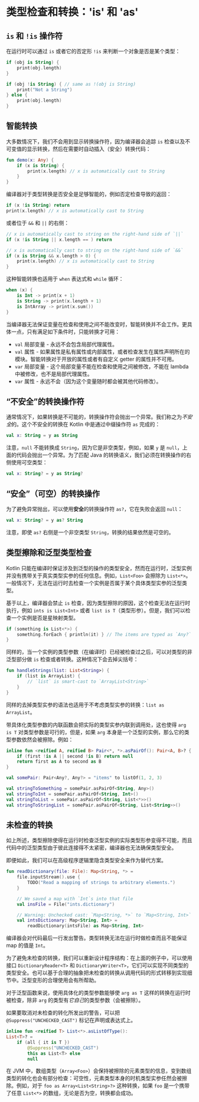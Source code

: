 # 类型检查和转换：'is' 和 'as'

## `is` 和 `!is` 操作符
在运行时可以通过 `is` 或者它的否定形 `!is` 来判断一个对象是否是某个类型：

```kotlin
if (obj is String) {
    print(obj.length)
}

if (obj !is String) { // same as !(obj is String)
    print("Not a String")
} else {
    print(obj.length)
}
```

## 智能转换
大多数情况下，我们不会用到显示转换操作符，因为编译器会追踪 `is` 检查以及不可变值的显示转换，然后在需要时自动插入（安全）转换代码：

```kotlin
fun demo(x: Any) {
    if (x is String) {
        print(x.length) // x is automatically cast to String
    }
}
```

编译器对于类型转换是否安全是足够智能的，例如否定检查导致的返回：

```kotlin
if (x !is String) return
print(x.length) // x is automatically cast to String
```

或者位于 `&&` 和 `||` 的右侧：

```kotlin
// x is automatically cast to string on the right-hand side of `||`
if (x !is String || x.length == ) return

// x is automatically cast to string on the right-hand side of `&&`
if (x is String && x.length > 0) {
    print(x.length) // x is automatically cast to String
}
```

这种智能转换也适用于 `when` 表达式和 `while` 循环：

```kotlin
when (x) {
    is Int -> print(x + 1)
    is String -> print(x.length + 1)
    is IntArray -> print(x.sum())
}
```

当编译器无法保证变量在检查和使用之间不能改变时，智能转换并不会工作。更具体一点，只有满足如下条件时，只能转换才可用：

* `val` 局部变量 - 永远不会包含局部代理属性。
* `val` 属性 - 如果属性是私有属性或内部属性，或者检查发生在属性声明所在的模块。智能转换对于开放的属性或者有自定义 getter 的属性并不可用。
* `var` 局部变量 - 这个局部变量不能在检查和使用之间被修改，不能在 lambda 中被修改，也不是局部代理属性。
* `var` 属性 - 永远不会（因为这个变量随时都会被其他代码修改）。

## “不安全”的转换操作符
通常情况下，如果转换是不可能的，转换操作符会抛出一个异常。我们称之为*不安全*的。这个不安全的转换在 Kotlin 中是通过中缀操作符 `as` 完成的：

```kotlin
val x: String = y as String
```

注意，`null` 不能转换成 `String`，因为它是非空类型，例如，如果 `y` 是 `null`，上面的代码会抛出一个异常。为了匹配 Java 的转换语义，我们必须在转换操作的右侧使用可空类型：

```kotlin
val x: String? = y as String?
```

## “安全”（可空）的转换操作
为了避免异常抛出，可以使用**安全**的转换操作符 `as?`，它在失败会返回 `null`：

```kotlin
val x: String? = y as? String
```

注意，即使 `as?` 右侧是一个非空类型 `String`，转换的结果依然是可空的。

## 类型擦除和泛型类型检查
Kotlin 只能在编译时保证涉及到泛型的操作的类型安全，然而在运行时，泛型实例并没有携带关于真实类型实参的任何信息。例如，`List<Foo>` 会擦除为 `List<*>`。一般情况下，无法在运行时去检查一个实例是否属于某个具体类型实参的泛型类型。

基于以上，编译器会禁止 `is` 检查，因为类型擦除的原因，这个检查无法在运行时执行，例如 `ints is List<Int>` 或者 `list is T`（类型形参）。但是，我们可以检查一个实例是否是星映射类型。

```kotlin
if (something is List<*>) {
    something.forEach { println(it) } // The items are typed as `Any?`
}
```

同样的，当一个实例的类型参数（在编译时）已经被检查过之后，可以对类型的非泛型部分做 `is` 检查或者转换。这种情况下会去掉尖括号：

```kotlin
fun handleStrings(list: List<String>) {
    if (list is ArrayList) {
        // `list` is smart-cast to `ArrayList<String>`
    }
}
```

同样的去掉类型实参的语法也适用于不考虑类型实参的转换：`list as ArrayList`。

带具体化类型参数的内联函数会把实际的类型实参内联到调用处，这也使得 `arg is T` 对类型参数是可行的，但是，如果 `arg` 本身是一个泛型的实例，那么它的类型参数依然会被擦除。例如：

```kotlin
inline fun <reified A, reified B> Pair<*, *>.asPairOf(): Pair<A, B>? {
    if (first !is A || second !is B) return null
    return first as A to second as B
}

val somePair: Pair<Any?, Any?> = "items" to listOf(1, 2, 3)

val stringToSomething = somePair.asPairOf<String, Any>()
val stringToInt = somePair.asPairOf<String, Int>()
val stringToList = somePair.asPairOf<String, List<*>>()
val stringToStringList = somePair.asPairOf<String, List<String>>()
```

## 未检查的转换
如上所述，类型擦除使得在运行时检查泛型实例的实际类型形参变得不可能，而且代码中的泛型类型由于彼此连接得不太紧密，编译器也无法确保类型安全。

即便如此，我们可以在高级程序逻辑里隐含类型安全来作为替代方案。

```kotlin
fun readDictionary(file: File): Map<String, *> = 
    file.inputStream().use {
        TODO("Read a mapping of strings to arbitrary elements.")
    }

    // We saved a map with `Int`s into that file
    val insFile = File("ints.dictionary")

    // Warning: Unchecked cast: `Map<String, *>` to `Map<String, Int>`
    val intsDictionary: Map<String, Int> = 
        readDictionary(intsFile) as Map<String, Int>
```

编译器会对代码最后一行发出警告。类型转换无法在运行时做检查而且不能保证 map 的值是 `Int`。

为了避免未检查的转换，我们可以重新设计程序结构：在上面的例子中，可以使用接口 `DictionaryReader<T>` 和 `DictionaryWriter<T>`，它们可以实现不同类型的类型安全。也可以基于合理的抽象把未检查的转换从调用代码的形式转移到实现细节中。泛型变形的合理使用会有所帮助。

对于泛型函数来说，使用具体化的类型参数能够使 `arg as T` 这样的转换在运行时被检查，除非 `arg` 的类型有*它自己*的类型参数（会被擦除）。

如果要取消对未检查的转化所发出的警告，可以把 `@Suppress("UNCHECKED_CAST")` 标记在声明或表达式上。

```kotlin
inline fun <reified T> List<*>.asListOfType():
List<T>? = 
    if (all { it is T })
        @Suppress("UNCHECKED_CAST")
        this as List<T> else
        null
```

在 JVM 中，数组类型（`Array<Foo>`）会保持被擦除的元素类型的信息，变到数组类型的转化也会有部分检查：可空性，元素类型本身的时机类型实参任然会被擦除。例如，对于 `foo as Array<List<String>?>` 这种转换，如果 `foo` 是一个携带了任意 `List<*>` 的数组，无论是否为空，转换都会成功。
